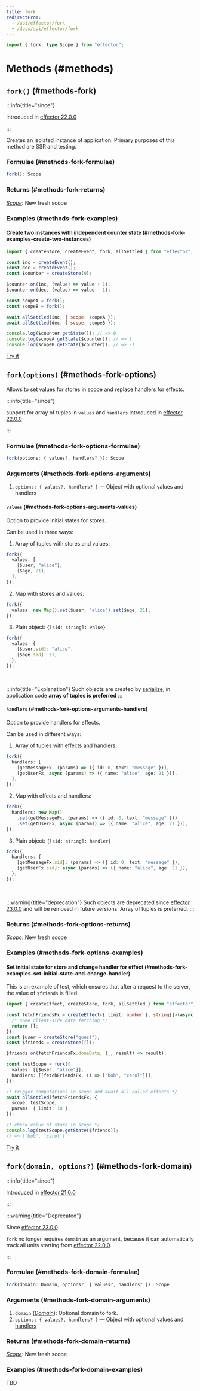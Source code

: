 ```yaml
---
title: fork
redirectFrom:
  - /api/effector/fork
  - /docs/api/effector/fork
---
```


```ts
import { fork, type Scope } from "effector";
```

# Methods (#methods)

## `fork()` (#methods-fork)

:::info{title="since"}

introduced in [effector 22.0.0](https://changelog.effector.dev/#effector-22-0-0)

:::

Creates an isolated instance of application.
Primary purposes of this method are SSR and testing.

### Formulae (#methods-fork-formulae)

```ts
fork(): Scope
```

### Returns (#methods-fork-returns)

[_Scope_](/en/api/effector/Scope): New fresh scope

### Examples (#methods-fork-examples)

#### Create two instances with independent counter state (#methods-fork-examples-create-two-instances)

```js
import { createStore, createEvent, fork, allSettled } from "effector";

const inc = createEvent();
const dec = createEvent();
const $counter = createStore(0);

$counter.on(inc, (value) => value + 1);
$counter.on(dec, (value) => value - 1);

const scopeA = fork();
const scopeB = fork();

await allSettled(inc, { scope: scopeA });
await allSettled(dec, { scope: scopeB });

console.log($counter.getState()); // => 0
console.log(scopeA.getState($counter)); // => 1
console.log(scopeB.getState($counter)); // => -1
```

[Try it](https://share.effector.dev/dBSC59h8)

## `fork(options)` (#methods-fork-options)

Allows to set values for stores in scope and replace handlers for effects.

:::info{title="since"}

support for array of tuples in `values` and `handlers` introduced in [effector 22.0.0](https://changelog.effector.dev/#effector-22-0-0)

:::

### Formulae (#methods-fork-options-formulae)

```ts
fork(options: { values?, handlers? }): Scope
```

### Arguments (#methods-fork-options-arguments)

1. `options: { values?, handlers? }` — Object with optional values and handlers

#### `values` (#methods-fork-options-arguments-values)

Option to provide initial states for stores.

Can be used in three ways:

1. Array of tuples with stores and values:

```ts
fork({
  values: [
    [$user, "alice"],
    [$age, 21],
  ],
});
```

2. Map with stores and values:

```ts
fork({
  values: new Map().set($user, "alice").set($age, 21),
});
```

3. Plain object: `{[sid: string]: value}`

```ts
fork({
  values: {
    [$user.sid]: "alice",
    [$age.sid]: 21,
  },
});
```

<br />

:::info{title="Explanation"}
Such objects are created by [serialize](/en/api/effector/serialize), in application code **array of tuples is preferred**
:::

#### `handlers` (#methods-fork-options-arguments-handlers)

Option to provide handlers for effects.

Can be used in different ways:

1. Array of tuples with effects and handlers:

```ts
fork({
  handlers: [
    [getMessageFx, (params) => ({ id: 0, text: "message" })],
    [getUserFx, async (params) => ({ name: "alice", age: 21 })],
  ],
});
```

2. Map with effects and handlers:

```ts
fork({
  handlers: new Map()
    .set(getMessageFx, (params) => ({ id: 0, text: "message" }))
    .set(getUserFx, async (params) => ({ name: "alice", age: 21 })),
});
```

3. Plain object: `{[sid: string]: handler}`

```ts
fork({
  handlers: {
    [getMessageFx.sid]: (params) => ({ id: 0, text: "message" }),
    [getUserFx.sid]: async (params) => ({ name: "alice", age: 21 }),
  },
});
```

<br />

:::warning{title="deprecation"}
Such objects are deprecated since [effector 23.0.0](https://changelog.effector.dev/#effector-23-0-0) and will be removed in future versions. Array of tuples is preferred.
:::

### Returns (#methods-fork-options-returns)

[_Scope_](/en/api/effector/Scope): New fresh scope

### Examples (#methods-fork-options-examples)

#### Set initial state for store and change handler for effect (#methods-fork-examples-set-initial-state-and-change-handler)

This is an example of test, which ensures that after a request to the server, the value of `$friends` is filled.

```ts
import { createEffect, createStore, fork, allSettled } from "effector";

const fetchFriendsFx = createEffect<{ limit: number }, string[]>(async ({ limit }) => {
  /* some client-side data fetching */
  return [];
});
const $user = createStore("guest");
const $friends = createStore([]);

$friends.on(fetchFriendsFx.doneData, (_, result) => result);

const testScope = fork({
  values: [[$user, "alice"]],
  handlers: [[fetchFriendsFx, () => ["bob", "carol"]]],
});

/* trigger computations in scope and await all called effects */
await allSettled(fetchFriendsFx, {
  scope: testScope,
  params: { limit: 10 },
});

/* check value of store in scope */
console.log(testScope.getState($friends));
// => ['bob', 'carol']
```

[Try it](https://share.effector.dev/gnNbGZuu)

## `fork(domain, options?)` (#methods-fork-domain)

:::info{title="since"}

Introduced in [effector 21.0.0](https://changelog.effector.dev/#effector-21-0-0)

:::

:::warning{title="Deprecated"}

Since [effector 23.0.0](https://changelog.effector.dev/#effector-23-0-0).

`fork` no longer requires `domain` as an argument, because it can automatically track all units starting from [effector 22.0.0](https://changelog.effector.dev/#effector-22-0-0).

:::

### Formulae (#methods-fork-domain-formulae)

```ts
fork(domain: Domain, options?: { values?, handlers? }): Scope
```

### Arguments (#methods-fork-domain-arguments)

1. `domain` ([_Domain_](/en/api/effector/Domain)): Optional domain to fork.
2. `options: { values?, handlers? }` — Object with optional [values](#methods-fork-options-arguments-values) and [handlers](#methods-fork-options-arguments-handlers)

### Returns (#methods-fork-domain-returns)

[_Scope_](/en/api/effector/Scope): New fresh scope

### Examples (#methods-fork-domain-examples)

TBD
